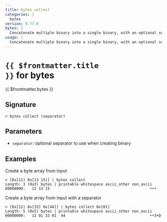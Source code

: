 ```yaml
---
title: bytes collect
categories: |
  bytes
version: 0.77.0
bytes: |
  Concatenate multiple binary into a single binary, with an optional separator between each.
usage: |
  Concatenate multiple binary into a single binary, with an optional separator between each.
---
```


# <code>{{ $frontmatter.title }}</code> for bytes

<div class='command-title'>{{ $frontmatter.bytes }}</div>

## Signature

```> bytes collect (separator)```

## Parameters

 -  `separator`: optional separator to use when creating binary

## Examples

Create a byte array from input
```shell
> [0x[11] 0x[13 15]] | bytes collect
Length: 3 (0x3) bytes | printable whitespace ascii_other non_ascii
00000000:   11 13 15                                             •••

```

Create a byte array from input with a separator
```shell
> [0x[11] 0x[33] 0x[44]] | bytes collect 0x[01]
Length: 5 (0x5) bytes | printable whitespace ascii_other non_ascii
00000000:   11 01 33 01  44                                      ••3•D

```
